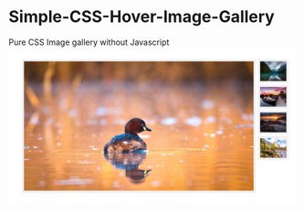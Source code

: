 # Simple-CSS-Hover-Image-Gallery
Pure CSS Image gallery without Javascript
<img src="https://github.com/Lightislands/Simple-CSS-Hover-Image-Gallery/blob/master/gallery.jpg" alt="simple css image gallery" />
